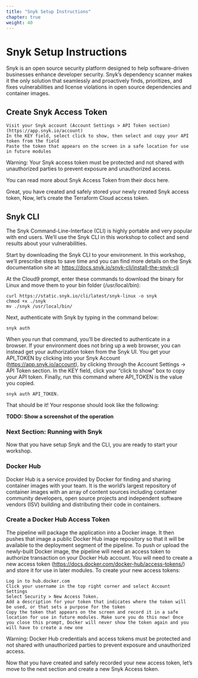 ```yaml
---
title: "Snyk Setup Instructions"
chapter: true
weight: 40
---
```


# Snyk Setup Instructions
Snyk is an open source security platform designed to help software-driven businesses enhance developer security. Snyk’s dependency scanner makes it the only solution that seamlessly and proactively finds, prioritizes, and fixes vulnerabilities and license violations in open source dependencies and container images.

## Create Snyk Access Token

    Visit your Snyk account (Account Settings > API Token section) (https://app.snyk.io/account)
    In the KEY field, select click to show, then select and copy your API token from the field
    Paste the token that appears on the screen in a safe location for use in future modules

Warning: Your Snyk access token must be protected and not shared with unauthorized parties to prevent exposure and unauthorized access.

You can read more about Snyk Access Token from their docs here.

Great, you have created and safely stored your newly created Snyk access token, Now, let’s create the Terraform Cloud access token.


## Snyk CLI

The Snyk Command-Line-Interface (CLI) is highly portable and very popular with end users.  We’ll use the Snyk CLI in this workshop to collect and send results about your vulnerabilities.

Start by downloading the Snyk CLI to your environment.  In this workshop, we’ll prescribe steps to save time and you can find more details on the Snyk documentation site at:
https://docs.snyk.io/snyk-cli/install-the-snyk-cli

At the Cloud9 prompt, enter these commands to download the binary for Linux and move them to your bin folder (/usr/local/bin):

```
curl https://static.snyk.io/cli/latest/snyk-linux -o snyk
chmod +x ./snyk
mv ./snyk /usr/local/bin/
```

Next, authenticate with Snyk by typing in the command below:

```
snyk auth
```

When you run that command, you’ll be directed to authenticate in a browser.  If your environment does not bring up a web browser, you can instead get your authorization token from the Snyk UI.
You get your API_TOKEN by clicking into your Snyk Account (https://app.snyk.io/account), by clicking through the Account Settings -> API Token section.
In the KEY field, click your “click to show” box to copy your API token.
Finally, run this command where API_TOKEN is the value you copied.

```
snyk auth API_TOKEN.
```

That should be it!  Your response should look like the following:

**TODO: Show a screenshot of the operation**

### Next Section: Running with Snyk
Now that you have setup Snyk and the CLI, you are ready to start your workshop.


### Docker Hub <!-- MODIFY THIS HEADING -->

Docker Hub is a service provided by Docker for finding and sharing container images with your team. It is the world’s largest repository of container images with an array of content sources including container community developers, open source projects and independent software vendors (ISV) building and distributing their code in containers.


### Create a Docker Hub Access Token <!-- MODIFY THIS HEADING -->

The pipeline will package the application into a Docker image. It then pushes that image a public Docker Hub image repository so that it will be available to the deployment segment of the pipeline. To push or upload the newly-built Docker image, the pipeline will need an access token to authorize transaction on your Docker Hub account. You will need to create a new access token (https://docs.docker.com/docker-hub/access-tokens/) and store it for use in later modules. To create your new access tokens:

    Log in to hub.docker.com
    Click your username in the top right corner and select Account Settings
    Select Security > New Access Token.
    Add a description for your token that indicates where the token will be used, or that sets a purpose for the token
    Copy the token that appears on the screen and record it in a safe location for use in future modules. Make sure you do this now! Once you close this prompt, Docker will never show the token again and you will have to create a new one

Warning: Docker Hub credentials and access tokens must be protected and not shared with unauthorized parties to prevent exposure and unauthorized access.

Now that you have created and safely recorded your new access token, let’s move to the next section and create a new Snyk Access token.